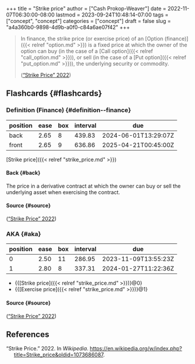 +++
title = "Strike price"
author = ["Cash Prokop-Weaver"]
date = 2022-11-07T06:30:00-08:00
lastmod = 2023-09-24T10:48:14-07:00
tags = ["concept", "concept"]
categories = ["concept"]
draft = false
slug = "a4a360b0-9898-4d9b-a0f0-c84a6ae07f42"
+++

> In finance, the strike price (or exercise price) of an [Option (finance)]({{< relref "option.md" >}}) is a fixed price at which the owner of the option can buy (in the case of a [Call option]({{< relref "call_option.md" >}})), or sell (in the case of a [Put option]({{< relref "put_option.md" >}})), the underlying security or commodity.
>
> (<a href="#citeproc_bib_item_1">“Strike Price” 2022</a>)


## Flashcards {#flashcards}


### Definition (Finance) {#definition--finance}

| position | ease | box | interval | due                  |
|----------|------|-----|----------|----------------------|
| back     | 2.65 | 8   | 439.83   | 2024-06-01T13:29:07Z |
| front    | 2.65 | 9   | 636.86   | 2025-04-21T00:45:00Z |

[Strike price]({{< relref "strike_price.md" >}})


#### Back {#back}

The price in a derivative contract at which the owner can buy or sell the underlying asset when exercising the contract.


#### Source {#source}

(<a href="#citeproc_bib_item_1">“Strike Price” 2022</a>)


### AKA {#aka}

| position | ease | box | interval | due                  |
|----------|------|-----|----------|----------------------|
| 0        | 2.50 | 11  | 286.95   | 2023-11-09T13:55:23Z |
| 1        | 2.80 | 8   | 337.31   | 2024-01-27T11:22:36Z |

-   {{[Strike price]({{< relref "strike_price.md" >}})}@0}
-   {{[Exercise price]({{< relref "strike_price.md" >}})}@1}


#### Source {#source}

(<a href="#citeproc_bib_item_1">“Strike Price” 2022</a>)

## References

<style>.csl-entry{text-indent: -1.5em; margin-left: 1.5em;}</style><div class="csl-bib-body">
  <div class="csl-entry"><a id="citeproc_bib_item_1"></a>“Strike Price.” 2022. In <i>Wikipedia</i>. <a href="https://en.wikipedia.org/w/index.php?title=Strike_price&oldid=1073686087">https://en.wikipedia.org/w/index.php?title=Strike_price&#38;oldid=1073686087</a>.</div>
</div>
